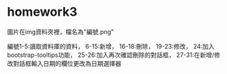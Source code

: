 # homework3


圖片在img資料夾裡，檔名為"編號.png"

編號1-5:讀取資料庫的資料，
6-15:新增，
16-18:刪除，
19-23:修改，
24:加入bootstrap-tooltips功能，
25-26:加入再次確認刪除的對話框，
27-31:在新增/修改對話框輸入日期的欄位更改為日期選擇器





